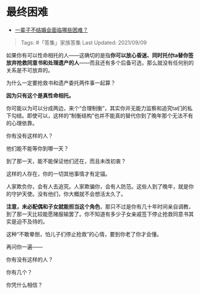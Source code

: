 # 最终困难

- [一辈子不结婚会面临哪些困难？](https://www.zhihu.com/question/424799240/answer/2111352298)

>Tags: #「答集」家族答集
>Last Updated: 2021/09/09

如果你有可以性命相托的人——这确切的是指**你可以放心昏迷、同时托付ta替你签放弃抢救同意书和处理遗产的人**——而且还有多个后备可选，那么就没有任何别的关系是不可放弃的。

为什么一定要抢救书和遗产委托两件事一起算？

**因为只有这个是真性命相托。**

你可能以为可以分成两边，来个“合理制衡”，其实你并无能力监察和追究ta们的私下勾结。即使可以，这样的“制衡结构”也并不能真的替代你到了晚年那个无法不有的心理依靠。

你有没有这样的人？

他们能不能等你到哪一天？

到了那一天，能不能保证他们还在，而且未改初衷？

这样的人存在，你的一切其他事情才有定锚。

人家欺负你，会有人去追究。人家欺骗你，会有人防范。这些人到了晚年，就是你的守护天使。没有他们，你大概就不会想活太久了。

**注意，未必配偶和子女就能担当这个角色**，那只不过是你有几十年时间亲自调教，到了那一天比较能愿赌服输罢了。你不知道有多少子女亲戚签下停止抢救同意书其实是迫不及待的。

这种“不敢晕倒，怕儿子们停止抢救”的心情，要到你老了你才会懂。

再问你一遍——

你有没有这样的人？

你有几个？

你凭什么相信？

